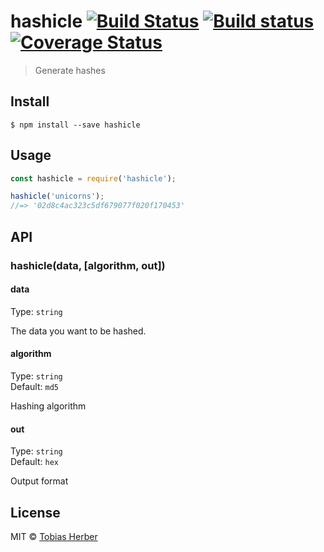 # hashicle [![Build Status](https://travis-ci.org/tobihrbr/hashicle.svg?branch=master)](https://travis-ci.org/tobihrbr/hashicle) [![Build status](https://ci.appveyor.com/api/projects/status/ii9qvh69xajoccpp?svg=true)](https://ci.appveyor.com/project/tobihrbr/hashicle) [![Coverage Status](https://coveralls.io/repos/github/tobihrbr/hashicle/badge.svg?branch=master)](https://coveralls.io/github/tobihrbr/hashicle?branch=master)

> Generate hashes

## Install

```
$ npm install --save hashicle
```

## Usage

```js
const hashicle = require('hashicle');

hashicle('unicorns');
//=> '02d8c4ac323c5df679077f020f170453'
```

## API

### hashicle(data, [algorithm, out])

#### data

Type: `string`

The data you want to be hashed.

#### algorithm

Type: `string`<br>
Default: `md5`

Hashing algorithm

#### out

Type: `string`<br>
Default: `hex`

Output format

## License

MIT © [Tobias Herber](https://tobihrbr.com)
